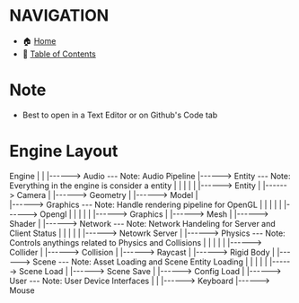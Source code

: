 # NAVIGATION
- 🏠 [Home](../../../readme.md)
- 📖 [Table of Contents](../docs_Chapter_0.00_Welcome/doc_Chapter_0.01_Table_of_Contents.md)

# Note
- Best to open in a Text Editor or on Github's Code tab

# Engine Layout
  
Engine
|
|
|------> Audio --- Note: Audio Pipeline
|------> Entity --- Note: Everything in the engine is consider a entity
|          |
|          |
|          |------> Entity
|          |------> Camera
|          |------> Geometry
|          |------> Model
|          
|------> Graphics --- Note: Handle rendering pipeline for OpenGL
|          |
|          |
|          |------> Opengl
|                      |
|                      |
|                      |------> Graphics
|                      |------> Mesh
|                      |------> Shader
|
|------> Network --- Note: Network Handeling for Server and Client Status
|          |
|          |
|          |------> Netowrk Server
|
|------> Physics --- Note: Controls anythings related to Physics and Collisions
|          |
|          |
|          |------> Collider
|          |------> Collision
|          |------> Raycast
|          |------> Rigid Body
|
|------> Scene --- Note: Asset Loading and Scene Entity Loading
|          |
|          |
|          |------> Scene Load
|          |------> Scene Save
|          |------> Config Load
|
|------> User --- Note: User Device Interfaces
        |
        |
        |------> Keyboard
        |------> Mouse